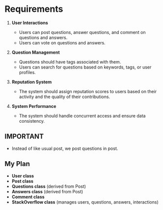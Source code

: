 # Requirements

1. **User Interactions**
   - Users can post questions, answer questions, and comment on questions and answers.
   - Users can vote on questions and answers.

2. **Question Management**
   - Questions should have tags associated with them.
   - Users can search for questions based on keywords, tags, or user profiles.

3. **Reputation System**
   - The system should assign reputation scores to users based on their activity and the quality of their contributions.

4. **System Performance**
   - The system should handle concurrent access and ensure data consistency.


## IMPORTANT
- Instead of like usual post, we post questions in post.


## My Plan

- **User class**
- **Post class**
- **Questions class** (derived from Post)
- **Answers class** (derived from Post)
- **Comment class**
- **StackOverflow class** (manages users, questions, answers, interactions)